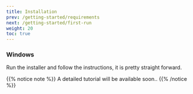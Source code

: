 ```yaml
---
title: Installation
prev: /getting-started/requirements
next: /getting-started/first-run
weight: 20
toc: true
---
```


### Windows

Run the installer and follow the instructions, it is pretty straight forward.

{{% notice note %}}
A detailed tutorial will be available soon..
{{% /notice %}}